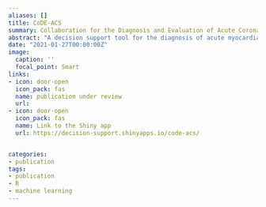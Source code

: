 ```yaml
---
aliases: []
title: CoDE-ACS 
summary: Collaboration for the Diagnosis and Evaluation of Acute Coronary Syndrome
abstract: "A decision support tool for the diagnosis of acute myocardial infarction in the Emergency Department"
date: "2021-01-27T00:00:00Z"
image:
  caption: ''
  focal_point: Smart
links:
- icon: door-open
  icon_pack: fas
  name: publication under review
  url:
- icon: door-open
  icon_pack: fas
  name: Link to the Shiny app
  url: https://decision-support.shinyapps.io/code-acs/


categories:
- publication
tags:
- publication
- R
- machine learning
---
```

